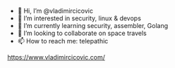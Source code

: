 - 👋 Hi, I’m @vladimircicovic
- 👀 I’m interested in security, linux & devops
- 🌱 I’m currently learning security, assembler, Golang
- 💞️ I’m looking to collaborate on space travels
- 📫 How to reach me: telepathic


https://www.vladimircicovic.com/ 

<!---
vladimircicovic/vladimircicovic is a ✨ special ✨ repository because its `README.md` (this file) appears on your GitHub profile.
You can click the Preview link to take a look at your changes.
--->
